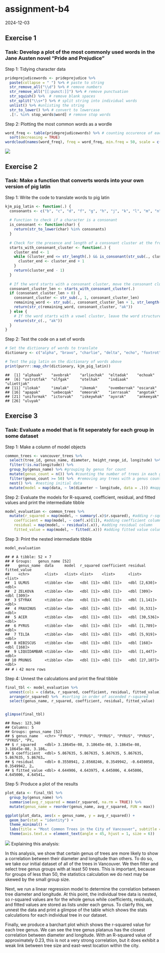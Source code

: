assignment-b4
================
2024-12-03

## Exercise 1

### Task: Develop a plot of the most commonly used words in the Jane Austen novel “Pride and Prejudice”

Step 1: Tidying character data

``` r
prideprejudicewords <- prideprejudice %>% 
  paste(collapse = " ") %>% # paste to string
  str_remove_all("\\d") %>% # remove numbers 
  str_remove_all("[[:punct:]]") %>% # remove punctuation
  str_squish() %>%  # remove blank spaces
  str_split("\\s+") %>% # split string into individual words
  unlist() %>% #unlisting the string
  str_to_lower() %>% # convert to lowercase
  .[!. %in% stop_words$word] # remove stop words
```

Step 2: Plotting the most common words as a wordle

``` r
word_freq <- table(prideprejudicewords) %>% # counting occurence of each word
  sort(decreasing = TRUE)
wordcloud(names(word_freq), freq = word_freq, min.freq = 50, scale = c(3, 1)) # plotting wordcloud based on frequency
```

![](assignment-b4_files/figure-gfm/unnamed-chunk-2-1.png)<!-- -->

## Exercise 2

### Task: Make a function that converts words into your own version of pig latin

Step 1: Write the code to translate words to pig latin

``` r
kjm_pig_latin <- function(.) {
  consonants <- c("b", "c", "d", "f", "g", "h", "j", "k", "l", "m", "n", "p", "q", "r", "s", "t", "v", "w", "x", "y", "z")
  
  # Function to check if a character is a consonant
  is_consonant <- function(char) {
    return(str_to_lower(char) %in% consonants)
  }
  
  # Check for the presence and length of a consonant cluster at the front
  starts_with_consonant_cluster <- function(.) {
    cluster_end <- 1
    while (cluster_end <= str_length(.) && is_consonant(str_sub(., cluster_end, cluster_end))) {
      cluster_end <- cluster_end + 1
    }
    return(cluster_end - 1)
  }
  
  # If the word starts with a consonant cluster, move the consonant cluster to the end and append "ak"
  consonant_cluster_len <- starts_with_consonant_cluster(.)
  if (consonant_cluster_len > 0) {
    consonant_cluster <- str_sub(., 1, consonant_cluster_len)
    remaining_word <- str_sub(., consonant_cluster_len + 1, str_length(.))
    return(str_c(remaining_word, consonant_cluster, "ak"))
  } else {
    # If the word starts with a vowel cluster, leave the word structure and append "ak" to the end
    return(str_c(., "ak"))
  }
}
```

Step 2: Test the code on a set of words

``` r
# Set the dictionary of words to translate
dictionary <- c("alpha", "bravo", "charlie", "delta", "echo", "foxtrot", "golf", "hotel", "india", "juliett", "kilo", "lima", "mike", "november", "oscar", "papa", "quebec", "romeo", "sierra", "tango", "uniform", "victor", "whiskey", "xray", "yankee", "yulu")

# Test the pig latin on the dictionary of words above
print(purrr::map_chr(dictionary, kjm_pig_latin))
```

    ##  [1] "alphaak"    "avobrak"    "arliechak"  "eltadak"    "echoak"    
    ##  [6] "oxtrotfak"  "olfgak"     "otelhak"    "indiaak"    "uliettjak" 
    ## [11] "ilokak"     "imalak"     "ikemak"     "ovembernak" "oscarak"   
    ## [16] "apapak"     "uebecqak"   "omeorak"    "ierrasak"   "angotak"   
    ## [21] "uniformak"  "ictorvak"   "iskeywhak"  "ayxrak"     "ankeeyak"  
    ## [26] "uluyak"

## Exercise 3

### Task: Evaluate a model that is fit seperately for each group in some dataset

Step 1: Make a column of model objects

``` r
common_trees <- vancouver_trees %>%
  select(tree_id, genus_name, diameter, height_range_id, longitude) %>% #selecting columns that will be used
  filter(!is.na(longitude)) %>% 
  group_by(genus_name) %>% #grouping by genus for count
  mutate(genus_count = n()) %>% #counting the number of trees in each genus
  filter(genus_count >= 50) %>%  #removing any trees with a genus count less than 50
  nest() %>%  #nesting initial data
  mutate(model = map(data, ~ lm(diameter ~ longitude, data = .))) #mapping linear regression model of diameter and longitude
```

Step 2: Evaluate the models for R-squared, coefficient, residual, and
fitted values and print the intermediate tibble

``` r
model_evaluation <- common_trees %>%
  mutate(r_squared = map(model, ~ summary(.x)$r.squared), #adding r-squared column
    coefficient = map(model, ~ coef(.x)[1]), #adding coefficient column
    residual = map(model, ~ residuals(.x)), #adding residual column
    fitted_value = map(model, ~ fitted(.x))) #adding fitted value column
```

Step 3: Print the nested intermediate tibble

``` r
model_evaluation
```

    ## # A tibble: 52 × 7
    ## # Groups:   genus_name [52]
    ##    genus_name  data     model  r_squared coefficient residual       fitted_value
    ##    <chr>       <list>   <list> <list>    <list>      <list>         <list>      
    ##  1 ULMUS       <tibble> <lm>   <dbl [1]> <dbl [1]>   <dbl [2,630]>  <dbl>       
    ##  2 ZELKOVA     <tibble> <lm>   <dbl [1]> <dbl [1]>   <dbl [309]>    <dbl [309]> 
    ##  3 STYRAX      <tibble> <lm>   <dbl [1]> <dbl [1]>   <dbl [1,141]>  <dbl>       
    ##  4 FRAXINUS    <tibble> <lm>   <dbl [1]> <dbl [1]>   <dbl [6,531]>  <dbl>       
    ##  5 ACER        <tibble> <lm>   <dbl [1]> <dbl [1]>   <dbl [30,536]> <dbl>       
    ##  6 PYRUS       <tibble> <lm>   <dbl [1]> <dbl [1]>   <dbl [1,789]>  <dbl>       
    ##  7 TILIA       <tibble> <lm>   <dbl [1]> <dbl [1]>   <dbl [5,919]>  <dbl>       
    ##  8 HIBISCUS    <tibble> <lm>   <dbl [1]> <dbl [1]>   <dbl [168]>    <dbl [168]> 
    ##  9 LIQUIDAMBAR <tibble> <lm>   <dbl [1]> <dbl [1]>   <dbl [1,447]>  <dbl>       
    ## 10 PRUNUS      <tibble> <lm>   <dbl [1]> <dbl [1]>   <dbl [27,187]> <dbl>       
    ## # ℹ 42 more rows

Step 4: Unnest the calculations and print the final tibble

``` r
final_tbl <- model_evaluation %>% 
  unnest(cols = c(data, r_squared, coefficient, residual, fitted_value)) %>% #unnesting columns
  arrange(r_squared) %>%  #sorting in order of ascended r-squared
  select(genus_name, r_squared, coefficient, residual, fitted_value)


glimpse(final_tbl)
```

    ## Rows: 123,340
    ## Columns: 5
    ## Groups: genus_name [52]
    ## $ genus_name   <chr> "PYRUS", "PYRUS", "PYRUS", "PYRUS", "PYRUS", "PYRUS", "PY…
    ## $ r_squared    <dbl> 3.18645e-08, 3.18645e-08, 3.18645e-08, 3.18645e-08, 3.186…
    ## $ coefficient  <dbl> 5.867635, 5.867635, 5.867635, 5.867635, 5.867635, 5.86763…
    ## $ residual     <dbl> 0.3550941, 2.8560246, 0.3549942, -0.6450058, 0.3549942, 2…
    ## $ fitted_value <dbl> 4.644906, 4.643975, 4.645006, 4.645006, 4.645006, 4.64541…

Step 5: Produce a plot of the results

``` r
plot_data <- final_tbl %>%
  group_by(genus_name) %>%
  summarise(avg_r_squared = mean(r_squared, na.rm = TRUE)) %>%
  mutate(genus_name = reorder(genus_name, avg_r_squared, FUN = max))

ggplot(plot_data, aes(x = genus_name, y = avg_r_squared)) +
  geom_bar(stat = "identity") +
  theme_minimal() +
  labs(title = "Most Common Trees in the City of Vancouver", subtitle = "Correlation between tree diameter and longitude", x = "Tree Genus", y = "R-squared Correlation") +
  theme(axis.text.x = element_text(angle = 45, hjust = 1, size = 6))
```

![](assignment-b4_files/figure-gfm/unnamed-chunk-9-1.png)<!-- -->
Explaining this analysis:

In this analysis, we show that certain genus of trees are more likely to
show a correlation between their diameter and longitude than others. To
do so, we take our initial dataset of all of the trees in Vancouver. We
then filter and select tree genus groups with at least 50 trees. This is
important, because for groups of less than 50, the statistics
calculation we do next may be skewed by the small group size.

Next, we run a linear regression model to determine the correlation
between tree diameter and longitude. At this point, the individual tree
data is nested, so r-squared values are for the whole genus while
coefficients, residuals, and fitted values are stored as lists under
each genus. To clairfy this, we unnest the data and print a glimpse of
the table which shows the stats calculations for each individual tree in
our dataset.

Finally, we produce a barchart plot which shows the r-squared value for
each tree genus. We can see the tree genus platanus has the closest
correlation between diameter and longitude. With an R-squared value of
approximately 0.23, this is not a very strong correlation, but it does
exhibit a weak link between tree size and east-west location within the
city.
